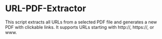 # URL-PDF-Extractor
This script extracts all URLs from a selected PDF file and generates a new PDF with clickable links. It supports URLs starting with http://, https://, or www.
